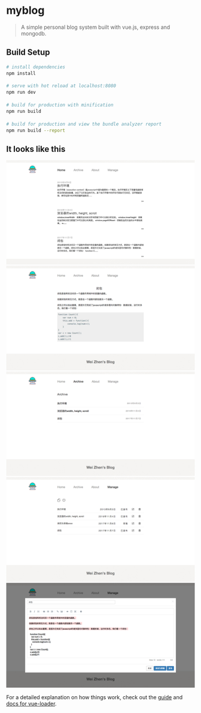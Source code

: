 # myblog

> A simple personal blog system built with vue.js, express and mongodb.

## Build Setup

``` bash
# install dependencies
npm install

# serve with hot reload at localhost:8080
npm run dev

# build for production with minification
npm run build

# build for production and view the bundle analyzer report
npm run build --report
```
## It looks like this
![home](https://github.com/wisdomwb/images/blob/master/home.png)
![article](https://github.com/wisdomwb/images/blob/master/article.png)
![archive](https://github.com/wisdomwb/images/blob/master/archive.png)
![manage](https://github.com/wisdomwb/images/blob/master/manage.png)
![edit](https://github.com/wisdomwb/images/blob/master/edit.png)

For a detailed explanation on how things work, check out the [guide](http://vuejs-templates.github.io/webpack/) and [docs for vue-loader](http://vuejs.github.io/vue-loader).
